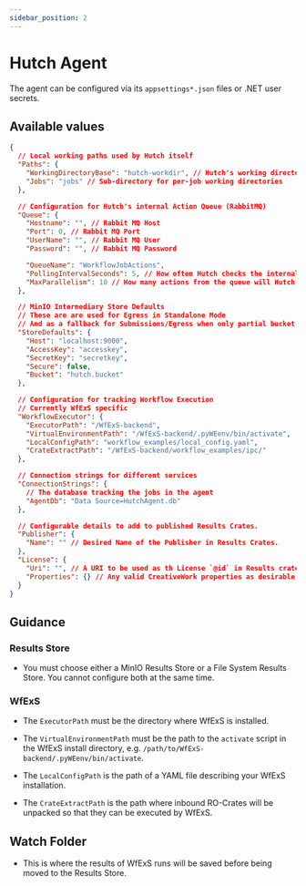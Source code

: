 ```yaml
---
sidebar_position: 2
---
```


# Hutch Agent

The agent can be configured via its `appsettings*.json` files or .NET user secrets.

## Available values

```json
{
  // Local working paths used by Hutch itself
  "Paths": {
    "WorkingDirectoryBase": "hutch-workdir", // Hutch's working directory
    "Jobs": "jobs" // Sub-directory for per-job working directories
  },

  // Configuration for Hutch's internal Action Queue (RabbitMQ)
  "Queue": {
    "Hostname": "", // Rabbit MQ Host
    "Port": 0, // Rabbit MQ Port
    "UserName": "", // Rabbit MQ User
    "Password": "", // Rabbit MQ Password

    "QueueName": "WorkflowJobActions",
    "PollingIntervalSeconds": 5, // How often Hutch checks the internal queue for new Actions
    "MaxParallelism": 10 // How many actions from the queue will Hutch run simultaneously
  },

  // MinIO Intermediary Store Defaults
  // These are are used for Egress in Standalone Mode
  // And as a fallback for Submissions/Egress when only partial bucket details are provided.
  "StoreDefaults": {
    "Host": "localhost:9000",
    "AccessKey": "accesskey",
    "SecretKey": "secretkey",
    "Secure": false,
    "Bucket": "hutch.bucket"
  },

  // Configuration for tracking Workflow Execution
  // Currently WfExS specific
  "WorkflowExecutor": {
    "ExecutorPath": "/WfExS-backend",
    "VirtualEnvironmentPath": "/WfExS-backend/.pyWEenv/bin/activate",
    "LocalConfigPath": "workflow_examples/local_config.yaml",
    "CrateExtractPath": "/WfExS-backend/workflow_examples/ipc/"
  },

  // Connection strings for different services
  "ConnectionStrings": {
    // The database tracking the jobs in the agent
    "AgentDb": "Data Source=HutchAgent.db"
  },

  // Configurable details to add to published Results Crates.
  "Publisher": {
    "Name": "" // Desired Name of the Publisher in Results Crates.
  },
  "License": {
    "Uri": "", // A URI to be used as th License `@id` in Results crate metadata
    "Properties": {} // Any valid CreativeWork properties as desirable to be included for the License.
  }
}
```

## Guidance
### Results Store
- You must choose either a MinIO Results Store or a File System Results Store. You cannot configure both at the same time.

### WfExS
- The `ExecutorPath` must be the directory where WfExS is installed.

- The `VirtualEnvironmentPath` must be the path to the `activate` script in the WfExS install directory, e.g. `/path/to/WfExS-backend/.pyWEenv/bin/activate`.

- The `LocalConfigPath` is the path of a YAML file describing your WfExS installation.

- The `CrateExtractPath` is the path where inbound RO-Crates will be unpacked so that they can be executed by WfExS.

## Watch Folder
- This is where the results of WfExS runs will be saved before being moved to the Results Store.
